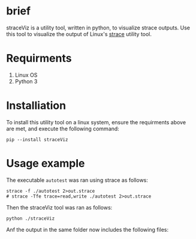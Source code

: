 # brief
straceViz is a utility tool, written in python, to visualize strace outputs.
Use this tool to visualize the output of Linux's [strace](https://man7.org/linux/man-pages/man1/strace.1.html) utility tool.

# Requirments
1. Linux OS
2. Python 3

# Installiation
To install this utility tool on a linux system, ensure the requirments above are met, and execute the following command:
```
pip --install straceViz
```

# Usage example
The executable `autotest` was ran using strace as follows:
```
strace -f ./autotest 2>out.strace
# strace -Tfe trace=read,write ./autotest 2>out.strace
```

Then the straceViz tool was ran as follows:
```
python ./straceViz
```

Anf the output in the same folder now includes the following files:
